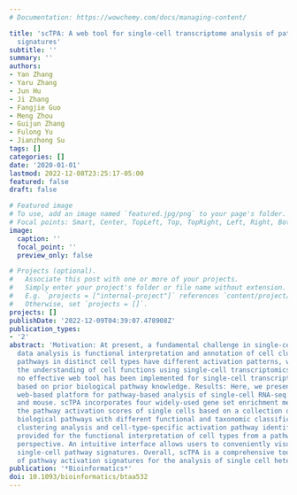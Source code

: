 ```yaml
---
# Documentation: https://wowchemy.com/docs/managing-content/

title: 'scTPA: A web tool for single-cell transcriptome analysis of pathway activation
  signatures'
subtitle: ''
summary: ''
authors:
- Yan Zhang
- Yaru Zhang
- Jun Hu
- Ji Zhang
- Fangjie Guo
- Meng Zhou
- Guijun Zhang
- Fulong Yu
- Jianzhong Su
tags: []
categories: []
date: '2020-01-01'
lastmod: 2022-12-08T23:25:17-05:00
featured: false
draft: false

# Featured image
# To use, add an image named `featured.jpg/png` to your page's folder.
# Focal points: Smart, Center, TopLeft, Top, TopRight, Left, Right, BottomLeft, Bottom, BottomRight.
image:
  caption: ''
  focal_point: ''
  preview_only: false

# Projects (optional).
#   Associate this post with one or more of your projects.
#   Simply enter your project's folder or file name without extension.
#   E.g. `projects = ["internal-project"]` references `content/project/deep-learning/index.md`.
#   Otherwise, set `projects = []`.
projects: []
publishDate: '2022-12-09T04:39:07.478908Z'
publication_types:
- '2'
abstract: 'Motivation: At present, a fundamental challenge in single-cell RNA-sequencing
  data analysis is functional interpretation and annotation of cell clusters. Biological
  pathways in distinct cell types have different activation patterns, which facilitates
  the understanding of cell functions using single-cell transcriptomics. However,
  no effective web tool has been implemented for single-cell transcriptome data analysis
  based on prior biological pathway knowledge. Results: Here, we present scTPA, a
  web-based platform for pathway-based analysis of single-cell RNA-seq data in human
  and mouse. scTPA incorporates four widely-used gene set enrichment methods to estimate
  the pathway activation scores of single cells based on a collection of available
  biological pathways with different functional and taxonomic classifications. The
  clustering analysis and cell-type-specific activation pathway identification were
  provided for the functional interpretation of cell types from a pathway-oriented
  perspective. An intuitive interface allows users to conveniently visualize and download
  single-cell pathway signatures. Overall, scTPA is a comprehensive tool for the identification
  of pathway activation signatures for the analysis of single cell heterogeneity.'
publication: '*Bioinformatics*'
doi: 10.1093/bioinformatics/btaa532
---
```

